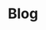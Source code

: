 ---
title: "Blog"
description: "A series of posts by the counselors & staff of Evergreen Counseling Services"
cascade:
  showDate: true
  showedit: false
  showAuthor: false
  invertPagination: true
  showedit: false
  showwordcount: true
---